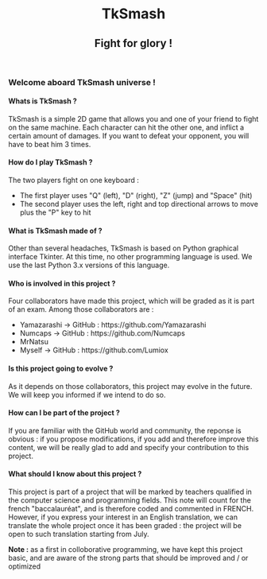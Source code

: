 <header>
<h1>TkSmash</h1>
<h2>Fight for glory !</h2>
</header>

<section>
<h3>Welcome aboard TkSmash universe !</h3>
<h4>Whats is TkSmash ?</h4>
<p>TkSmash is a simple 2D game that allows you and one of your friend to fight on the same machine. Each character can hit the other one, and inflict a certain amount of damages. If you want to defeat your opponent, you will have to beat him 3 times.</p>
<h4>How do I play TkSmash ?</h4>
<p>The two players fight on one keyboard :</p>
<ul>
<li>The first player uses "Q" (left), "D" (right), "Z" (jump) and "Space" (hit)</li>
<li>The second player uses the left, right and top directional arrows to move plus the "P" key to hit</li>
</ul>
<h4>What is TkSmash made of ?</h4>
<p>Other than several headaches, TkSmash is based on Python graphical interface Tkinter. At this time, no other programming language is used. We use the last Python 3.x versions of this language.</p>
<h4>Who is involved in this project ?</h4>
<p>Four collaborators have made this project, which will be graded as it is part of an exam. Among those collaborators are :</p>
<ul>
<li>Yamazarashi -> GitHub : https://github.com/Yamazarashi</li>
<li>Numcaps     -> GitHub : https://github.com/Numcaps</li>
<li>MrNatsu</li>
<li>Myself      -> GitHub : https://github.com/Lumiox</li>
</ul>
<h4>Is this project going to evolve ?</h4>
<p>As it depends on those collaborators, this project may evolve in the future. We will keep you informed if we intend to do so.</p>
<h4>How can I be part of the project ?</h4>
<p>If you are familiar with the GitHub world and community, the reponse is obvious : if you propose modifications, if you add and therefore improve this content, we will be really glad to add and specify your contribution to this project.</p>
<h4>What should I know about this project ?</h4>
<p>This project is part of a project that will be marked by teachers qualified in the computer science and programming fields. This note will count for the french "baccalauréat", and is therefore coded and commented in FRENCH. However, if you express your interest in an English translation, we can translate the whole project once it has been graded : the project will be open to such translation starting from July.</p>
<p><strong>Note :</strong> as a first in colloborative programming, we have kept this project basic, and are aware of the strong parts that should be improved and / or optimized</p>
</section>
